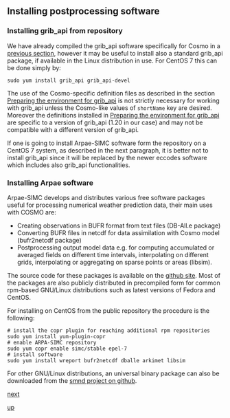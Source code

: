 ## Installing postprocessing software ##

### Installing grib_api from repository ###

We have already compiled the grib_api software specifically for Cosmo
in a [previous section](building_prerequisites.md), however it may be
useful to install also a standard grib_api package, if available in the
Linux distribution in use. For CentOS 7 this can be done simply by:

```
sudo yum install grib_api grib_api-devel
```

The use of the Cosmo-specific definition files as described in the
section [Preparing the environment for
grib_api](preparing_for_grib_api.md) is not strictly necessary for
working with grib_api unless the Cosmo-like values of `shortName` key
are desired. Moreover the definitions installed in [Preparing the
environment for grib_api](preparing_for_grib_api.md) are specific to a
version of grib_api (1.20 in our case) and may not be compatible with
a different version of grib_api.

If one is going to install Arpae-SIMC software form the repository on
a CentOS 7 system, as described in the next paragraph, it is better not
to install grib_api since it will be replaced by the newer eccodes
software which includes also grib_api functionalities.

### Installing Arpae software ###

Arpae-SIMC develops and distributes various free software packages
useful for processing numerical weather prediction data, their main
uses with COSMO are:

 * Creating observations in BUFR format from text files (DB-All.e
   package)
 * Converting BUFR files in netcdf for data assimilation with Cosmo
   model (bufr2netcdf package)
 * Postprocessing output model data e.g. for computing accumulated or
   averaged fields on different time intervals, interpolating on
   different grids, interpolating or aggregating on sparse points or
   areas (libsim).

The source code for these packages is available on the [github
site](https://www.github.com/ARPA-SIMC). Most of the packages are also
publicly distributed in precompiled form for common rpm-based
GNU/Linux distributions such as latest versions of Fedora and CentOS.

For installing on CentOS from the public repository the procedure is
the following:

```
# install the copr plugin for reaching additional rpm repositories
sudo yum install yum-plugin-copr
# enable ARPA-SIMC repository
sudo yum copr enable simc/stable epel-7
# install software
sudo yum install wreport bufr2netcdf dballe arkimet libsim
```

For other GNU/Linux distributions, an universal binary package can
also be downloaded from the [smnd project on
github](https://github.com/ARPA-SIMC/smnd).

[next](cosmo_in_grads.md)

[up](README.md)
